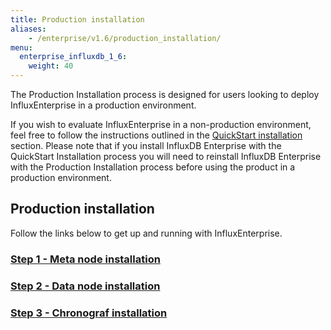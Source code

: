 ```yaml
---
title: Production installation
aliases:
    - /enterprise/v1.6/production_installation/
menu:
  enterprise_influxdb_1_6:
    weight: 40
---
```


The Production Installation process is designed for users looking to deploy
InfluxEnterprise in a production environment.

If you wish to evaluate InfluxEnterprise in a non-production
environment, feel free to follow the instructions outlined in the
[QuickStart installation](/enterprise_influxdb/v1.6/quickstart_installation) section.
Please note that if you install InfluxDB Enterprise with the QuickStart Installation process you
will need to reinstall InfluxDB Enterprise with the Production Installation
process before using the product in a production environment.


## Production installation

Follow the links below to get up and running with InfluxEnterprise.

### [Step 1 - Meta node installation](/enterprise_influxdb/v1.6/production_installation/meta_node_installation/)
### [Step 2 - Data node installation](/enterprise_influxdb/v1.6/production_installation/data_node_installation/)
### [Step 3 - Chronograf installation](/enterprise_influxdb/v1.6/production_installation/chrono_install/)

